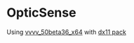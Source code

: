 # OpticSense

Using [vvvv_50beta36_x64](https://vvvv.org/sites/all/modules/general/pubdlcnt/pubdlcnt.php?file=https://vvvv.org/sites/default/files/vvvv_50beta36_x64.zip&nid=1) with [dx11 pack](https://vvvv.org/sites/all/modules/general/pubdlcnt/pubdlcnt.php?file=https://vvvv.org/sites/default/files/uploads/vvvv-packs-dx11-1.3-x64.zip&nid=98978)

